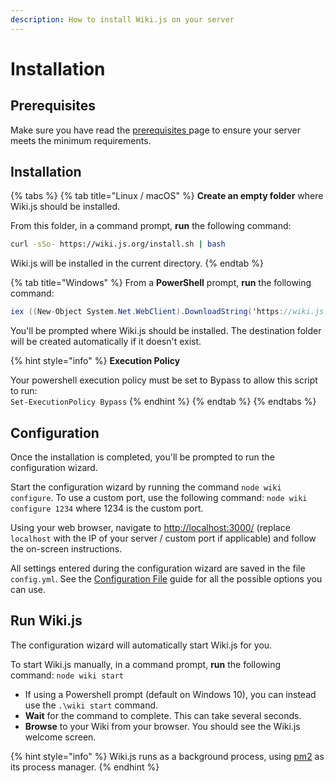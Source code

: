 ```yaml
---
description: How to install Wiki.js on your server
---
```


# Installation

## Prerequisites

 Make sure you have read the [prerequisites ](../prerequisites.md)page to ensure your server meets the minimum requirements.

## Installation

{% tabs %}
{% tab title="Linux / macOS" %}
**Create an empty folder** where Wiki.js should be installed.

From this folder, in a command prompt, **run** the following command:

```bash
curl -sSo- https://wiki.js.org/install.sh | bash
```

 Wiki.js will be installed in the current directory.
{% endtab %}

{% tab title="Windows" %}
 From a **PowerShell** prompt, **run** the following command:

```csharp
iex ((New-Object System.Net.WebClient).DownloadString('https://wiki.js.org/install.ps1'))
```

You'll be prompted where Wiki.js should be installed. The destination folder will be created automatically if it doesn't exist.

{% hint style="info" %}
**Execution Policy**

Your powershell execution policy must be set to Bypass to allow this script to run:  
`Set-ExecutionPolicy Bypass`
{% endhint %}
{% endtab %}
{% endtabs %}

## Configuration

Once the installation is completed, you'll be prompted to run the configuration wizard.

Start the configuration wizard by running the command `node wiki configure`. To use a custom port, use the following command: `node wiki configure 1234` where 1234 is the custom port.

Using your web browser, navigate to [http://localhost:3000/](http://localhost:3000/) \(replace `localhost` with the IP of your server / custom port if applicable\) and follow the on-screen instructions.

All settings entered during the configuration wizard are saved in the file `config.yml`. See the [Configuration File](https://docs-legacy.requarks.io/wiki/install/configuration) guide for all the possible options you can use.

## Run Wiki.js

The configuration wizard will automatically start Wiki.js for you.

To start Wiki.js manually, in a command prompt, **run** the following command: `node wiki start`  
- If using a Powershell prompt \(default on Windows 10\), you can instead use the `.\wiki start` command.  
- **Wait** for the command to complete. This can take several seconds.  
- **Browse** to your Wiki from your browser. You should see the Wiki.js welcome screen.

{% hint style="info" %}
 Wiki.js runs as a background process, using [pm2](http://pm2.keymetrics.io/) as its process manager.
{% endhint %}

